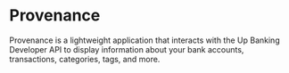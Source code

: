 # Provenance
Provenance is a lightweight application that interacts with the Up Banking Developer API to display information about your bank accounts, transactions, categories, tags, and more.
